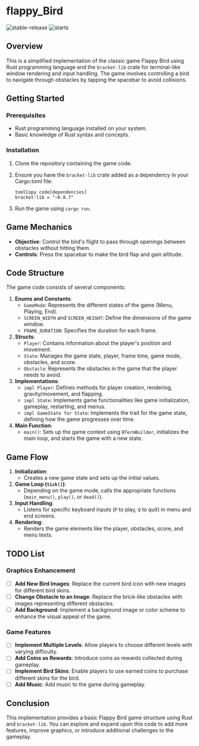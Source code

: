 # flappy_Bird

![stable-release](https://img.shields.io/badge/flappy_bird-Developing-da282a)
![starts](https://shields.io/github/stars/JYe9/flappy_bird)

## Overview

This is a simplified implementation of the classic game Flappy Bird using Rust programming language and the `bracket-lib` crate for terminal-like window rendering and input handling. The game involves controlling a bird to navigate through obstacles by tapping the spacebar to avoid collisions.

## Getting Started

### Prerequisites

- Rust programming language installed on your system.
- Basic knowledge of Rust syntax and concepts.

### Installation

1. Clone the repository containing the game code.

2. Ensure you have the `bracket-lib` crate added as a dependency in your Cargo.toml file:

   ```
   tomlCopy code[dependencies]
   bracket-lib = "~0.8.7"
   ```

3. Run the game using `cargo run`.

## Game Mechanics

- **Objective**: Control the bird's flight to pass through openings between obstacles without hitting them.
- **Controls**: Press the spacebar to make the bird flap and gain altitude.

## Code Structure

The game code consists of several components:

1. **Enums and Constants**:
   - `GameMode`: Represents the different states of the game (Menu, Playing, End).
   - `SCREEN_WIDTH` and `SCREEN_HEIGHT`: Define the dimensions of the game window.
   - `FRAME_DURATION`: Specifies the duration for each frame.
2. **Structs**:
   - `Player`: Contains information about the player's position and movement.
   - `State`: Manages the game state, player, frame time, game mode, obstacles, and score.
   - `Obstacle`: Represents the obstacles in the game that the player needs to avoid.
3. **Implementations**:
   - `impl Player`: Defines methods for player creation, rendering, gravity/movement, and flapping.
   - `impl State`: Implements game functionalities like game initialization, gameplay, restarting, and menus.
   - `impl GameState for State`: Implements the trait for the game state, defining how the game progresses over time.
4. **Main Function**:
   - `main()`: Sets up the game context using `BTermBuilder`, initializes the main loop, and starts the game with a new state.

## Game Flow

1. **Initialization**:
   - Creates a new game state and sets up the initial values.
2. **Game Loop (`tick()`)**:
   - Depending on the game mode, calls the appropriate functions (`main_menu()`, `play()`, or `dead()`).
3. **Input Handling**:
   - Listens for specific keyboard inputs (`P` to play, `Q` to quit) in menu and end screens.
4. **Rendering**:
   - Renders the game elements like the player, obstacles, score, and menu texts.

## TODO List

### Graphics Enhancement

- [ ]  **Add New Bird Images**: Replace the current bird icon with new images for different bird skins.
- [ ] **Change Obstacle to an Image**: Replace the brick-like obstacles with images representing different obstacles.
- [ ] **Add Background**: Implement a background image or color scheme to enhance the visual appeal of the game.

### Game Features

- [ ] **Implement Multiple Levels**: Allow players to choose different levels with varying difficulty.
- [ ] **Add Coins as Rewards**: Introduce coins as rewards collected during gameplay.
- [ ] **Implement Bird Skins**: Enable players to use earned coins to purchase different skins for the bird.
- [ ] **Add Music**: Add music to the game during gameplay.

## Conclusion

This implementation provides a basic Flappy Bird game structure using Rust and `bracket-lib`. You can explore and expand upon this code to add more features, improve graphics, or introduce additional challenges to the gameplay.
